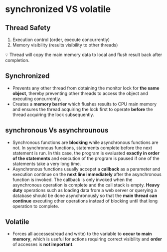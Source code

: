 # synchronized VS volatile

## Thread Safety

1. Execution control (order, execute concurrently)
2. Memory visibility (results visibility to other threads)

<aside>
💡 Thread will copy the main memory data to local and flush result back after completion.

</aside>

## Synchronized

- Prevents any other thread from obtaining the monitor lock for **the same object**, thereby preventing other threads to access the object and executing concurrently.
- Creates a **memory barrier** which flushes results to CPU main memory and ensures the thread  acquiring the lock first to operate **before** the thread acquiring the lock subsequently.

## synchronous Vs asynchrounous

- Synchronous functions are **blocking** while asynchronous functions are not. In synchronous functions, statements complete before the next statement is run. In this case, the program is evaluated **exactly in order of the statements** and execution of the program is paused if one of the statements take a very long time.
- Asynchronous functions usually accepet a **callback** as a parameter and execution continue on the **next line immediately** after the asynchronous function is invoked. The callback is only invoked when the asynchronous operation is complete and the call stack is empty. **Heavy duty** operations such as loading data from a web server or querying a database should be done asynchronously so that the **main thread can continue** executing other operations instead of blocking until that long operation to complete.

## Volatile

- Forces all accesses(read and write) to the variable to **occur to main memory**, which is useful for actions requiring correct visibility and **order** of accesses is **not important**.
